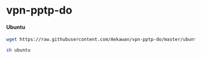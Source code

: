 # vpn-pptp-do

#### Ubuntu

```bash
wget https://raw.githubusercontent.com/Aekawan/vpn-pptp-do/master/ubuntu
```

```bash
sh ubuntu
```
